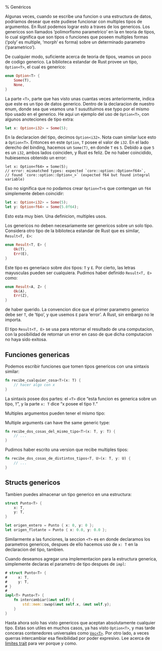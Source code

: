 % Genéricos

Algunas veces, cuando se escribe una funcion o una estructura de datos, podriamos desear que este pudiese funcionar con multiples tipos de argumentos. En Rust podemos lograr esto a traves de los genericos. Los genericos son llamados ‘polimorfismo parametrico’ en la en teoria de tipos, lo cual significa que son tipos o funciones que poseen multiples formas  (‘poly’ es multiple, ‘morph’ es forma) sobre un determinado parametro (‘parametrico’).

De cualquier modo, suficiente acerca de teoria de tipos, veamos un poco de codigo generico. La biblioteca estandar de Rust provee un tipo, `Option<T>`, el cual es generico:

```rust
enum Option<T> {
    Some(T),
    None,
}
```

La parte `<T>`, parte que has visto unas cuantas veces anteriormente, indica que este es un tipo de datos generico. Dentro de la declaracion de nuestro enum, donde sea que veamos una `T` susutituimos ese typo por el mismo tipo usado en el generico. He aqui un ejemplo del uso de `Option<T>`, con algunos anoteciones de tipo extra:

```rust
let x: Option<i32> = Some(5);
```

En la declaracion del tipo, decimos `Option<i32>`. Nota cuan similar luce esto a `Option<T>`. Entonces en este `Option`, `T` posee el valor de `i32`. En el lado derecho del binding, hacemos un `Some(T)`, en donde `T` es `5`. Debido a que `5` es un `i32`, ambos lados coinciden, y Rust es feliz. De no haber coincidido, hubiesemos obtenido un error:

```rust,ignore
let x: Option<f64> = Some(5);
// error: mismatched types: expected `core::option::Option<f64>`,
// found `core::option::Option<_>` (expected f64 but found integral variable)
```

Eso no significa que no podamos crear `Option<T>`s que contengan un `f64` simplemente deben coincidir:

```rust
let x: Option<i32> = Some(5);
let y: Option<f64> = Some(5.0f64);
```

Esto esta muy bien. Una definicion, multiples usos.

Los genericos no deben necesariamente ser genericos sobre un solo tipo. Considera otro tipo de la biblioteca estandar de Rust que es similar, `Result<T, E>`:

```rust
enum Result<T, E> {
    Ok(T),
    Err(E),
}
```

Este tipo es generiaco sobre _dos_ tipos: `T` y `E`. Por cierto, las letras mayusculas pueden ser cualquiera. Pudimos haber definido `Result<T, E>` como:

```rust
enum Result<A, Z> {
    Ok(A),
    Err(Z),
}
```

de haber querido. La convencion dice que el primer parametro generico debe ser `T`, de ‘tipo’, y que usemos `E` para ‘error’. A Rust, sin embargo no le importa.

El tipo `Result<T, E>` se usa para retornar el resultado de una computacion, con la posibilidad de retornar un error en caso de que dicha computacion no haya sido exitosa.

## Funciones genericas

Podemos escribir funciones que tomen tipos genericos con una sintaxis similar:

```rust
fn recibe_cualquier_cosa<T>(x: T) {
    // hacer algo con x
}
```

La sintaxis posee dos partes: el `<T>` dice “esta funcion es generica sobre un tipo, `T`”, y la parte `x: T` dice  “x posee el tipo `T`.”

Multiples argumentos pueden tener el mismo tipo:

Multiple arguments can have the same generic type:

```rust
fn recibe_dos_cosas_del_mismo_tipo<T>(x: T, y: T) {
    // ...
}
```

Pudimos haber escrito una version que recibe multiples tipos:


```rust
fn recibe_dos_cosas_de_distintos_tipos<T, U>(x: T, y: U) {
    // ...
}
```

## Structs genericos

Tambien puedes almacenar un tipo generico en una estructura:

```rust
struct Punto<T> {
    x: T,
    y: T,
}

let origen_entero = Punto { x: 0, y: 0 };
let origen_flotante = Punto { x: 0.0, y: 0.0 };
```

Similarmente a las funciones, la seccion `<T>` es en donde declaramos los parametros genericos, despues de ello hacemos uso de `x: T` en la declaracion del tipo, tambien.

Cuando deseamos agregar una implementacion para la estructura generica, simplemente declaras el parametro de tipo despues de `impl`:

```rust
# struct Punto<T> {
#     x: T,
#     y: T,
# }
#
impl<T> Punto<T> {
    fn intercambiar(&mut self) {
        std::mem::swap(&mut self.x, &mut self.y);
    }
}
```

Hasta ahora solo has visto genericos que aceptan absolutamente cualquier tipo. Estas son utiles en muchos casos, ya has visto `Option<T>`, y mas tarde conceras contenedores universales como [`Vec<T>`][Vec]. Por otro lado, a veces querras intercambiar esa flexibilidad por poder expresivo. Lee acerca de [limites trait][traits] para ver porque y como.

[traits]: traits.html
[Vec]: ../std/vec/struct.Vec.html

